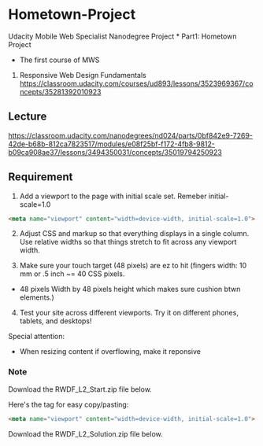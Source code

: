 # Hometown-Project
Udacity Mobile Web Specialist Nanodegree Project * Part1: Hometown Project
- The first course of MWS
1. Responsive Web Design Fundamentals
 https://classroom.udacity.com/courses/ud893/lessons/3523969367/concepts/35281392010923


## Lecture
https://classroom.udacity.com/nanodegrees/nd024/parts/0bf842e9-7269-42de-b68b-812ca7823517/modules/e08f25bf-f172-4fb8-9812-b09ca908ae37/lessons/3494350031/concepts/35019794250923

## Requirement
1. Add a <meta> viewport to the page with initial scale set.  Remeber initial-scale=1.0

  ```html
  <meta name="viewport" content="width=device-width, initial-scale=1.0">
  ```
2. Adjust CSS and markup so that everything displays in a single column.  Use relative widths so that things stretch to fit across any viewport width.

3. Make sure your touch target (48 pixels) are ez to hit (fingers width: 10 mm or .5 inch ~= 40 CSS pixels.
  - 48 pixels Width by 48 pixels height which makes sure cushion btwn elements.)

4. Test your site across different viewports.  Try it on different phones, tablets, and desktops!


Special attention: 
  - When resizing content if overflowing, make it reponsive


### Note
Download the RWDF_L2_Start.zip file below.

Here's the <meta> tag for easy copy/pasting:
```html
<meta name="viewport" content="width=device-width, initial-scale=1.0">
```

Download the RWDF_L2_Solution.zip file below.

